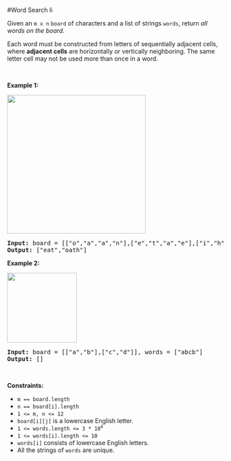 #Word Search Ii
<p>Given an <code>m x n</code> <code>board</code> of characters and a list of strings <code>words</code>, return <em>all words on the board</em>.</p>
<p>Each word must be constructed from letters of sequentially adjacent cells, where <strong>adjacent cells</strong> are horizontally or vertically neighboring. The same letter cell may not be used more than once in a word.</p>
<p> </p>
<p><strong class="example">Example 1:</strong></p>
<img alt="" src="https://assets.leetcode.com/uploads/2020/11/07/search1.jpg" style="width:322px;height:322px"/>
<pre><strong>Input:</strong> board = [["o","a","a","n"],["e","t","a","e"],["i","h","k","r"],["i","f","l","v"]], words = ["oath","pea","eat","rain"]
<strong>Output:</strong> ["eat","oath"]
</pre>
<p><strong class="example">Example 2:</strong></p>
<img alt="" src="https://assets.leetcode.com/uploads/2020/11/07/search2.jpg" style="width:162px;height:162px"/>
<pre><strong>Input:</strong> board = [["a","b"],["c","d"]], words = ["abcb"]
<strong>Output:</strong> []
</pre>
<p> </p>
<p><strong>Constraints:</strong></p>
<ul>
<li><code>m == board.length</code></li>
<li><code>n == board[i].length</code></li>
<li><code>1 &lt;= m, n &lt;= 12</code></li>
<li><code>board[i][j]</code> is a lowercase English letter.</li>
<li><code>1 &lt;= words.length &lt;= 3 * 10<sup>4</sup></code></li>
<li><code>1 &lt;= words[i].length &lt;= 10</code></li>
<li><code>words[i]</code> consists of lowercase English letters.</li>
<li>All the strings of <code>words</code> are unique.</li>
</ul>
